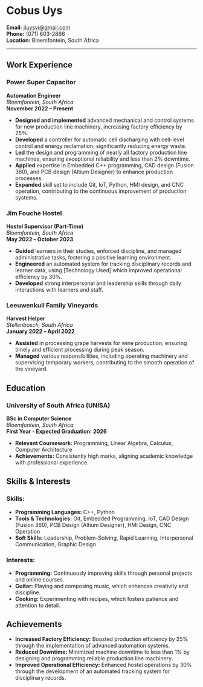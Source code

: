 # Cobus Uys  
**Email:** jluysvi@gmail.com  
**Phone:** (071) 603-2866  
**Location:** Bloemfontein, South Africa

---

## **Work Experience**

### **Power Super Capacitor**  
**Automation Engineer**  
*Bloemfontein, South Africa*  
**November 2022 – Present**  

- **Designed and implemented** advanced mechanical and control systems for new production line machinery, increasing factory efficiency by 25%.
- **Developed** a controller for automatic cell discharging with cell-level control and energy reclamation, significantly reducing energy waste.
- **Led** the design and programming of nearly all factory production line machines, ensuring exceptional reliability and less than 2% downtime.
- **Applied** expertise in Embedded C++ programming, CAD design (Fusion 360), and PCB design (Altium Designer) to enhance production processes.
- **Expanded** skill set to include Git, IoT, Python, HMI design, and CNC operation, contributing to the continuous improvement of production systems.

### **Jim Fouche Hostel**  
**Hostel Supervisor (Part-Time)**  
*Bloemfontein, South Africa*  
**May 2022 – October 2023**  

- **Guided** learners in their studies, enforced discipline, and managed administrative tasks, fostering a positive learning environment.
- **Engineered** an automated system for tracking disciplinary records and learner data, using [Technology Used] which improved operational efficiency by 30%.
- **Developed** strong interpersonal and leadership skills through daily interactions with learners and staff.

### **Leeuwenkuil Family Vineyards**  
**Harvest Helper**  
*Stellenbosch, South Africa*  
**January 2022 – April 2022**  

- **Assisted** in processing grape harvests for wine production, ensuring timely and efficient processing during peak season.
- **Managed** various responsibilities, including operating machinery and supervising temporary workers, contributing to the smooth operation of the vineyard.

## **Education**

### **University of South Africa (UNISA)**  
**BSc in Computer Science**  
*Bloemfontein, South Africa*  
**First Year - Expected Graduation: 2026**  
- **Relevant Coursework:** Programming, Linear Algebra, Calculus, Computer Architecture
- **Achievements:** Consistently high marks, aligning academic knowledge with professional experience.

## **Skills & Interests**

### **Skills:**
- **Programming Languages:** C++, Python
- **Tools & Technologies:** Git, Embedded Programming, IoT, CAD Design (Fusion 360), PCB Design (Altium Designer), HMI Design, CNC Operation
- **Soft Skills:** Leadership, Problem-Solving, Rapid Learning, Interpersonal Communication, Graphic Design

### **Interests:**
- **Programming:** Continuously improving skills through personal projects and online courses.
- **Guitar:** Playing and composing music, which enhances creativity and discipline.
- **Cooking:** Experimenting with recipes, which fosters patience and attention to detail.

## **Achievements**

- **Increased Factory Efficiency:** Boosted production efficiency by 25% through the implementation of advanced automation systems.
- **Reduced Downtime:** Minimized machine downtime to less than 1% by designing and programming reliable production line machinery.
- **Improved Operational Efficiency:** Enhanced hostel operations by 30% through the development of an automated tracking system for disciplinary records.
